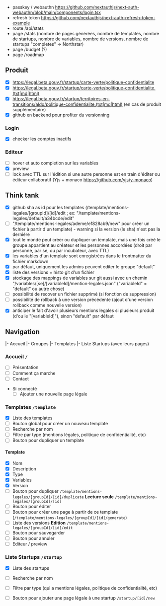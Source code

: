 - passkey / webauthn https://github.com/nextauthjs/next-auth-webauthn/blob/main/components/login.tsx
- refresh token https://github.com/nextauthjs/next-auth-refresh-token-example
- route /api/stats
- page /stats (nombre de pages générées, nombre de templates, nombre de startups, nombre de variables, nombre de versions, nombre de startups "completes" => Northstar)
- page /budget (?)
- page /roadmap


## Produit
- [x] https://legal.beta.gouv.fr/startup/carte-verte/politique-confidentialite
- [x] https://legal.beta.gouv.fr/startup/carte-verte/politique-confidentialite.(txt|md|html)
- [x] https://legal.beta.gouv.fr/startup/territoires-en-transitions/aldo/politique-confidentialite.(txt|md|html) (en cas de produit supplémentaire)
- [x] github en backend pour profiter du versionning
### Login
- [x] checker les comptes inactifs

### Editeur
- [ ] hover et auto completion sur les variables
- [x] preview
- [ ] lock avec TTL sur l'édition si une autre personne est en train d'éditer ou éditeur collaboratif (Yjs + monaco https://github.com/yjs/y-monaco)

## Think tank
- [x] github sha as id pour les templates (/template/mentions-legales/[groupId]/[id]/edit ; ex: "/template/mentions-legales/default/a34bcde/edit"
- [ ] "/template/mentions-legales/ademe/ef828ab9/new" pour créer un fichier à partir d'un template) - warning si la version (le sha) n'est pas la dernière
- [x] tout le monde peut créer ou dupliquer un template, mais une fois créé le groupe appartient au créateur et les personnes accordées (droit par personne, par se, ou par incubateur, avec TTL)
- [x] les variables d'un template sont enregistrées dans le frontmatter du fichier markdown
- [x] par défaut, uniquement les admins peuvent editer le groupe "default"
- [x] liste des versions = histo git d'un fichier
- [x] stockage des mappings de variables sur git aussi avec un chemin "/variables/[se]/[variableId]/mention-legales.json" ("variableId" = "default" ou autre chose)
- [ ] possibilité de recover un fichier supprimé (si fonction de suppression)
- [ ] possibilité de rollback à une version précédente (ajout d'une version rollback comme nouvelle version)
- [x] anticiper le fait d'avoir plusieurs mentions legales si plusieurs produit (d'ou le "[variableId]"), sinon "default" par défaut 

## Navigation
|- Accueil
|- Groupes
|- Templates
|- Liste Startups (avec leurs pages)

### Accueil `/`
- [ ] Présentation
- [ ] Comment ça marche
- [ ] Contact
- Si connecté
  - [ ] Ajouter une nouvelle page légale

### Templates `/template`
- [x] Liste des templates
- [ ] Bouton global pour créer un nouveau template
- [ ] Recherche par nom
- [ ] Filtre par type (mentions légales, politique de confidentialité, etc)
- [ ] Bouton pour dupliquer un template

#### Template
- [x] Nom
- [x] Description
- [x] Type
- [x] Variables
- [x] Version
- [ ] Bouton pour dupliquer `/template/mentions-legales/[groupId]/[id]/duplicate`
**Lecture seule**  `/template/mentions-legales/[groupId]/[id]`
- [ ] Bouton pour éditer
- [ ] Bouton pour créer une page à partir de ce template (`/template/mentions-legales/[groupId]/[id]/generate`)
- [ ] Liste des versions
**Edition** `/template/mentions-legales/[groupId]/[id]/edit`
- [ ] Bouton pour sauvegarder
- [ ] Bouton pour annuler
- [ ] Editeur / preview

### Liste Startups `/startup`
- [x] Liste des startups
- [ ] Recherche par nom
- [ ] Filtre par type (qui a mentions légales, politique de confidentialité, etc)
- [ ] Bouton pour ajouter une page légale à une startup `/startup/[id]/new`



